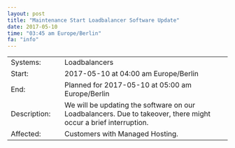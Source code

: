 ```yaml
---
layout: post
title: "Maintenance Start Loadbalancer Software Update"
date: 2017-05-10
time: "03:45 am Europe/Berlin"
fa: "info"
---
```


|                   |   |                                                                      |
|-------------------|---|----------------------------------------------------------------------|
| Systems:          |   | Loadbalancers                                                            |
| Start:            |   | 2017-05-10 at 04:00 am Europe/Berlin              |
| End:              |   | Planned for 2017-05-10 at 05:00 am Europe/Berlin              |    
| Description:      |   | We will be updating the software on our Loadbalancers. Due to takeover, there might occur a brief interruption. |
| Affected:         |   | Customers with Managed Hosting. 
